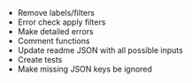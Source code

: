 * Remove labels/filters
* Error check apply filters
* Make detailed errors
* Comment functions
* Update readme JSON with all possible inputs
* Create tests
* Make missing JSON keys be ignored